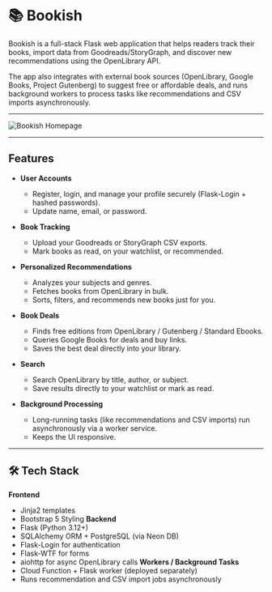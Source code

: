 # 📚 Bookish

Bookish is a full-stack Flask web application that helps readers track their books, import data from Goodreads/StoryGraph, and discover new recommendations using the OpenLibrary API.

The app also integrates with external book sources (OpenLibrary, Google Books, Project Gutenberg) to suggest free or affordable deals, and runs background workers to process tasks like recommendations and CSV imports asynchronously.

---

![Bookish Homepage](docs/screenshots/index.jpg)

---
## Features

* **User Accounts**

  * Register, login, and manage your profile securely (Flask-Login + hashed passwords).
  * Update name, email, or password.

* **Book Tracking**
  * Upload your Goodreads or StoryGraph CSV exports.
  * Mark books as read, on your watchlist, or recommended.
* **Personalized Recommendations**
  * Analyzes your subjects and genres.
  * Fetches books from OpenLibrary in bulk.
  * Sorts, filters, and recommends new books just for you.
* **Book Deals**
  * Finds free editions from OpenLibrary / Gutenberg / Standard Ebooks.
  * Queries Google Books for deals and buy links.
  * Saves the best deal directly into your library.
* **Search**
  * Search OpenLibrary by title, author, or subject.
  * Save results directly to your watchlist or mark as read.
* **Background Processing**
  * Long-running tasks (like recommendations and CSV imports) run asynchronously via a worker service.
  * Keeps the UI responsive.

---

## 🛠️ Tech Stack

**Frontend**
* Jinja2 templates
* Bootstrap 5 Styling
**Backend**
* Flask (Python 3.12+)
* SQLAlchemy ORM + PostgreSQL (via Neon DB)
* Flask-Login for authentication
* Flask-WTF for forms
* aiohttp for async OpenLibrary calls
**Workers / Background Tasks**
* Cloud Function + Flask worker (deployed separately)
* Runs recommendation and CSV import jobs asynchronously

